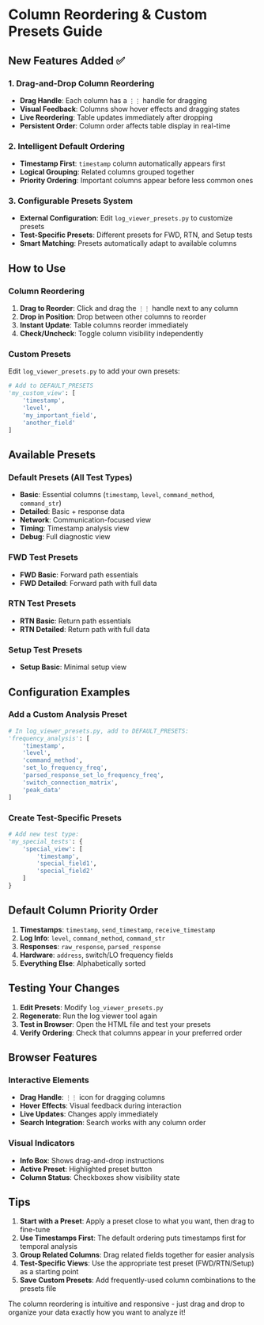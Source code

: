 # Column Reordering & Custom Presets Guide

## New Features Added ✅

### 1. **Drag-and-Drop Column Reordering**
- **Drag Handle**: Each column has a `⋮⋮` handle for dragging
- **Visual Feedback**: Columns show hover effects and dragging states
- **Live Reordering**: Table updates immediately after dropping
- **Persistent Order**: Column order affects table display in real-time

### 2. **Intelligent Default Ordering**
- **Timestamp First**: `timestamp` column automatically appears first
- **Logical Grouping**: Related columns grouped together
- **Priority Ordering**: Important columns appear before less common ones

### 3. **Configurable Presets System**
- **External Configuration**: Edit `log_viewer_presets.py` to customize presets
- **Test-Specific Presets**: Different presets for FWD, RTN, and Setup tests
- **Smart Matching**: Presets automatically adapt to available columns

## How to Use

### Column Reordering
1. **Drag to Reorder**: Click and drag the `⋮⋮` handle next to any column
2. **Drop in Position**: Drop between other columns to reorder
3. **Instant Update**: Table columns reorder immediately
4. **Check/Uncheck**: Toggle column visibility independently

### Custom Presets
Edit `log_viewer_presets.py` to add your own presets:

```python
# Add to DEFAULT_PRESETS
'my_custom_view': [
    'timestamp',
    'level',
    'my_important_field',
    'another_field'
]
```

## Available Presets

### **Default Presets** (All Test Types)
- **Basic**: Essential columns (`timestamp`, `level`, `command_method`, `command_str`)
- **Detailed**: Basic + response data
- **Network**: Communication-focused view
- **Timing**: Timestamp analysis view
- **Debug**: Full diagnostic view

### **FWD Test Presets**
- **FWD Basic**: Forward path essentials
- **FWD Detailed**: Forward path with full data

### **RTN Test Presets**
- **RTN Basic**: Return path essentials
- **RTN Detailed**: Return path with full data

### **Setup Test Presets**
- **Setup Basic**: Minimal setup view

## Configuration Examples

### Add a Custom Analysis Preset
```python
# In log_viewer_presets.py, add to DEFAULT_PRESETS:
'frequency_analysis': [
    'timestamp',
    'level',
    'command_method',
    'set_lo_frequency_freq',
    'parsed_response_set_lo_frequency_freq',
    'switch_connection_matrix',
    'peak_data'
]
```

### Create Test-Specific Presets
```python
# Add new test type:
'my_special_tests': {
    'special_view': [
        'timestamp',
        'special_field1',
        'special_field2'
    ]
}
```

## Default Column Priority Order

1. **Timestamps**: `timestamp`, `send_timestamp`, `receive_timestamp`
2. **Log Info**: `level`, `command_method`, `command_str`
3. **Responses**: `raw_response`, `parsed_response`
4. **Hardware**: `address`, switch/LO frequency fields
5. **Everything Else**: Alphabetically sorted

## Testing Your Changes

1. **Edit Presets**: Modify `log_viewer_presets.py`
2. **Regenerate**: Run the log viewer tool again
3. **Test in Browser**: Open the HTML file and test your presets
4. **Verify Ordering**: Check that columns appear in your preferred order

## Browser Features

### Interactive Elements
- **Drag Handle**: `⋮⋮` icon for dragging columns
- **Hover Effects**: Visual feedback during interaction
- **Live Updates**: Changes apply immediately
- **Search Integration**: Search works with any column order

### Visual Indicators
- **Info Box**: Shows drag-and-drop instructions
- **Active Preset**: Highlighted preset button
- **Column Status**: Checkboxes show visibility state

## Tips

1. **Start with a Preset**: Apply a preset close to what you want, then drag to fine-tune
2. **Use Timestamps First**: The default ordering puts timestamps first for temporal analysis
3. **Group Related Columns**: Drag related fields together for easier analysis
4. **Test-Specific Views**: Use the appropriate test preset (FWD/RTN/Setup) as a starting point
5. **Save Custom Presets**: Add frequently-used column combinations to the presets file

The column reordering is intuitive and responsive - just drag and drop to organize your data exactly how you want to analyze it!